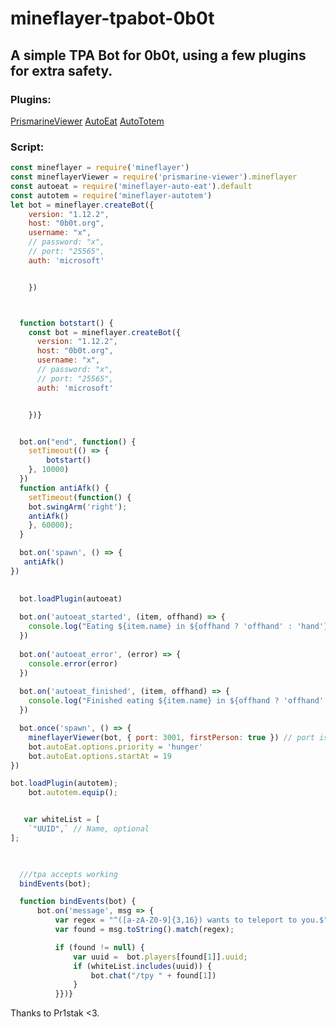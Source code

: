 # mineflayer-tpabot-0b0t
A simple TPA Bot for 0b0t, using a few plugins for extra safety.
------------------------------------------------------------------
### Plugins: 
[PrismarineViewer](https://github.com/PrismarineJS/prismarine-viewer)
[AutoEat](https://github.com/link-discord/mineflayer-auto-eat)
[AutoTotem](https://github.com/SpaceEngineer0/mineflayer-autotem)
### Script:
```js
const mineflayer = require('mineflayer')
const mineflayerViewer = require('prismarine-viewer').mineflayer
const autoeat = require('mineflayer-auto-eat').default
const autotem = require('mineflayer-autotem')
let bot = mineflayer.createBot({
    version: "1.12.2",
    host: "0b0t.org",
    username: "x",
    // password: "x",
    // port: "25565",
    auth: 'microsoft'


    })



  function botstart() {
    const bot = mineflayer.createBot({
      version: "1.12.2",
      host: "0b0t.org",
      username: "x",
      // password: "x",
      // port: "25565",
      auth: 'microsoft'


    })}


  bot.on("end", function() {
    setTimeout(() => {
        botstart()
    }, 10000)
  })
  function antiAfk() {
    setTimeout(function() {
    bot.swingArm('right');
    antiAfk()
    }, 60000);
  }

  bot.on('spawn', () => {
   antiAfk() 
})

  
  bot.loadPlugin(autoeat)
  
  bot.on('autoeat_started', (item, offhand) => {
    console.log("Eating ${item.name} in ${offhand ? 'offhand' : 'hand'}")
  })
  
  bot.on('autoeat_error', (error) => {
    console.error(error)
  })
  
  bot.on('autoeat_finished', (item, offhand) => {
    console.log("Finished eating ${item.name} in ${offhand ? 'offhand' : 'hand'}")
  })

  bot.once('spawn', () => {
    mineflayerViewer(bot, { port: 3001, firstPerson: true }) // port is the minecraft server port, if first person is false, you get a bird's-eye view
    bot.autoEat.options.priority = 'hunger'
    bot.autoEat.options.startAt = 19
})

bot.loadPlugin(autotem);
    bot.autotem.equip();


   var whiteList = [
    `"UUID",` // Name, optional
];


 
  ///tpa accepts working
  bindEvents(bot);

  function bindEvents(bot) { 
      bot.on('message', msg => {
          var regex = "^([a-zA-Z0-9]{3,16}) wants to teleport to you.$";
          var found = msg.toString().match(regex);

          if (found != null) {
              var uuid =  bot.players[found[1]].uuid;
              if (whiteList.includes(uuid)) {
                  bot.chat("/tpy " + found[1])
              }
          }})}
```
Thanks to Pr1stak <3.
